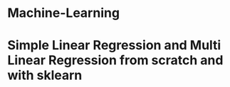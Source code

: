# Machine-Learning
# Simple Linear Regression and Multi Linear Regression from scratch and with sklearn 
